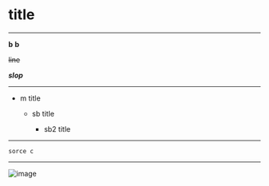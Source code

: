<!-- 마크다운 문법 정리 -->
<!--  -->

<!-- # == h1 -->
# title
--------------------------
<!-- 글씨체 -->

**b** __b__

~~line~~

___slop___


<!-- 구분선 -->
---

<!-- 불릿 -->
+ m title

    + sb title

        + sb2 title

-------------------
<!-- !! 소스 코드 !! -->
`sorce c`

----------

<!-- 이미지 -->
![image](https://i.pinimg.com/564x/bf/eb/46/bfeb4614ccb8193b01006ce06db8786e.jpg)

